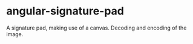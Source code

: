 # angular-signature-pad
A signature pad, making use of a canvas. Decoding and encoding of the image.
